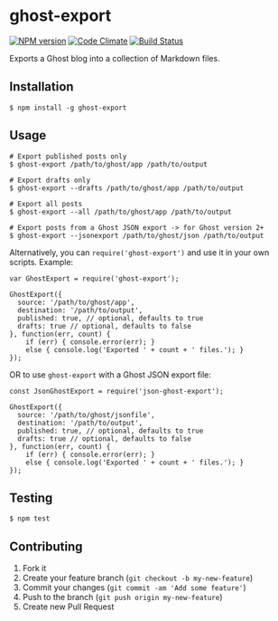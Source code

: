 # ghost-export
[![NPM version](https://badge.fury.io/js/ghost-export.svg)](http://badge.fury.io/js/ghost-export)
[![Code Climate](https://codeclimate.com/github/brianokeefe/ghost-export/badges/gpa.svg)](https://codeclimate.com/github/brianokeefe/ghost-export)
[![Build Status](https://travis-ci.org/brianokeefe/ghost-export.svg?branch=master)](https://travis-ci.org/brianokeefe/ghost-export)

Exports a Ghost blog into a collection of Markdown files.

## Installation

    $ npm install -g ghost-export

## Usage

    # Export published posts only
    $ ghost-export /path/to/ghost/app /path/to/output

    # Export drafts only
    $ ghost-export --drafts /path/to/ghost/app /path/to/output

    # Export all posts
    $ ghost-export --all /path/to/ghost/app /path/to/output

    # Export posts from a Ghost JSON export -> for Ghost version 2+
    $ ghost-export --jsonexport /path/to/ghost/json /path/to/output

Alternatively, you can `require('ghost-export')` and use it in your own scripts. Example:

    var GhostExport = require('ghost-export');

    GhostExport({
      source: '/path/to/ghost/app',
      destination: '/path/to/output',
      published: true, // optional, defaults to true
      drafts: true // optional, defaults to false
    }, function(err, count) {
        if (err) { console.error(err); }
        else { console.log('Exported ' + count + ' files.'); }
    });

OR to use `ghost-export` with a Ghost JSON export file:

    const JsonGhostExport = require('json-ghost-export');

    GhostExport({
      source: '/path/to/ghost/jsonfile',
      destination: '/path/to/output',
      published: true, // optional, defaults to true
      drafts: true // optional, defaults to false
    }, function(err, count) {
        if (err) { console.error(err); }
        else { console.log('Exported ' + count + ' files.'); }
    });

    
## Testing

    $ npm test

## Contributing

1. Fork it
2. Create your feature branch (`git checkout -b my-new-feature`)
3. Commit your changes (`git commit -am 'Add some feature'`)
4. Push to the branch (`git push origin my-new-feature`)
5. Create new Pull Request
